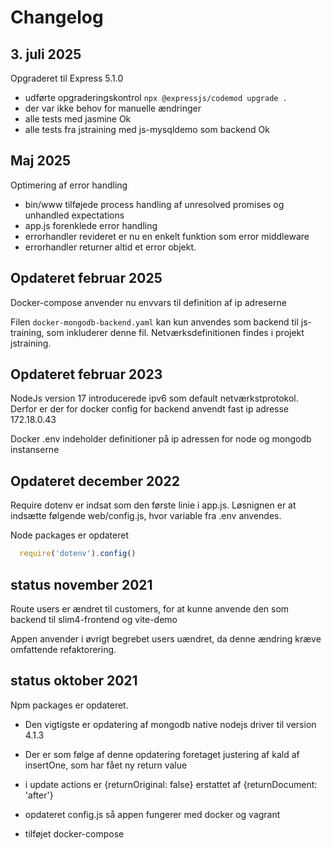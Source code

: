 # Changelog

## 3. juli 2025

Opgraderet til Express 5.1.0
- udførte opgraderingskontrol ``npx @expressjs/codemod upgrade .``
- der var ikke behov for manuelle ændringer
- alle tests med jasmine Ok
- alle tests fra jstraining med js-mysqldemo som backend Ok


## Maj 2025

Optimering af error handling
- bin/www tilføjede process handling af unresolved promises og unhandled expectations
- app.js forenklede error handling
- errorhandler revideret er nu en enkelt funktion som error middleware
- errorhandler returner altid et error objekt.

## Opdateret februar 2025

Docker-compose anvender nu envvars til definition af ip adreserne

Filen ``docker-mongodb-backend.yaml`` kan kun anvendes som backend til js-training, som inkluderer denne fil. Netværksdefinitionen findes i projekt jstraining.

## Opdateret februar 2023

NodeJs version 17 introducerede ipv6 som default netværkstprotokol. Derfor er der for docker config for backend anvendt fast ip adresse 172.18.0.43

Docker .env indeholder definitioner på ip adressen for node og mongodb instanserne

## Opdateret december 2022
Require dotenv er indsat som den første linie i app.js.
Løsnignen er at indsætte følgende web/config.js, hvor variable fra .env anvendes.

Node packages er opdateret

```js
  require('dotenv').config()
```

## status november 2021

Route users er ændret til customers, for at kunne anvende den som backend til slim4-frontend og vite-demo

Appen anvender i øvrigt begrebet users uændret, da denne ændring kræve omfattende refaktorering.


## status oktober 2021

Npm packages er opdateret.

- Den vigtigste er opdatering af mongodb native nodejs driver til version 4.1.3
- Der er som følge af denne opdatering foretaget justering af kald af insertOne, som har fået ny return value
- i update actions er {returnOriginal: false} erstattet af {returnDocument: 'after'}

- opdateret config.js så appen fungerer med docker og vagrant
- tilføjet docker-compose
